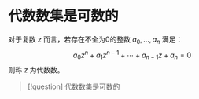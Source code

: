 # 代数数集是可数的


对于复数 $z$ 而言，若存在不全为0的整数 $a_0,\ldots,a_n$ 满足：
$$a_0 z^n + a_1 z^{n-1}+ \cdots + a_{n-1} z + a_n = 0$$
则称 $z$ 为代数数。

>[!question]
>代数数集是可数的

